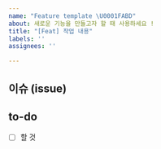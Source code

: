 ```yaml
---
name: "Feature template \U0001FABD"
about: 새로운 기능을 만들고자 할 때 사용하세요 !
title: "[Feat] 작업 내용"
labels: ''
assignees: ''

---
```


## 이슈 (issue)
<!-- 이슈에 대한 내용을 설명해주세요. -->

## to-do
<!-- 진행할 작업에 대해 적어주세요. -->
- [ ] 할 것
